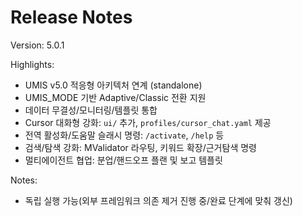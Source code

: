 # Release Notes

Version: 5.0.1

Highlights:
- UMIS v5.0 적응형 아키텍처 연계 (standalone)
- UMIS_MODE 기반 Adaptive/Classic 전환 지원
- 데이터 무결성/모니터링/템플릿 통합
- Cursor 대화형 강화: `ui/` 추가, `profiles/cursor_chat.yaml` 제공
- 전역 활성화/도움말 슬래시 명령: `/activate`, `/help` 등
- 검색/탐색 강화: MValidator 라우팅, 키워드 확장/근거탐색 명령
- 멀티에이전트 협업: 분업/핸드오프 플랜 및 보고 템플릿

Notes:
- 독립 실행 가능(외부 프레임워크 의존 제거 진행 중/완료 단계에 맞춰 갱신)
